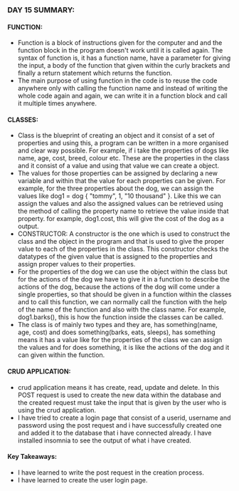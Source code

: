 ### DAY 15 SUMMARY:
#### FUNCTION:
- Function is a block of instructions given for the computer and and the function block in the program doesn't work until it is called again. The syntax of function is, it has a function name, have a parameter for giving the input, a body of the function that given within the curly brackets and finally a return statement which returns the function.
- The main purpose of using function in the code is to reuse the code anywhere only with calling the function name and instead of writing the whole code again and again, we can write it in a function block and call it multiple times anywhere.

#### CLASSES:
- Class is the blueprint of creating an object and it consist of a set of properties and using this, a program can be written in a more organised and clear way possible. For example, if i take the properties of dogs like name, age, cost, breed, colour etc. These are the properties in the class and it consist of a value and using that value we can create a object.
- The values for those properties can be assigned by declaring a new variable and within that the value for each properties can be given. For example, for the three properties about the dog, we can assign the values like dog1 = dog { "tommy", 1, "10 thousand" }. Like this we can assign the values and also the assigned values can be retrieved using the method of calling the property name to retrieve the value inside that property. for example, dog1.cost, this will give the cost of the dog as a output.
- CONSTRUCTOR: A constructor is the one which is used to construct the class and the object in the program and that is used to give the proper value to each of the properties in the class. This constructor checks the datatypes of the given value that is assigned to the properties and assign proper values to their properties.
- For the properties of the dog we can use the object within the class but for the actions of the dog we have to give it in a function to describe the actions of the dog, because the actions of the dog will come under a single properties, so that should be given in a function within the classes and to call this function, we can normally call the function with the help of the name of the function and also with the class name. For example, dog1.barks(), this is how the function inside the classes can be called.
- The class is of mainly two types and they are, has something(name, age, cost) and does something(barks, eats, sleeps), has something means it has a value like for the properties of the class we can assign the values and for does something, it is like the actions of the dog and it can given within the function.

#### CRUD APPLICATION:
- crud application means it has create, read, update and delete. In this POST request is used to create the new data within the database and the created request must take the input that is given by the user who is using the crud application.
- I have tried to create a login page that consist of a userid, username and password using the post request and i have successfully created one and added it to the database that i have connected already. I have installed insomnia to see the output of what i have created. 

#### Key Takeaways:
- I have learned to write the post request in the creation process.
- I have learned to create the user login page. 
